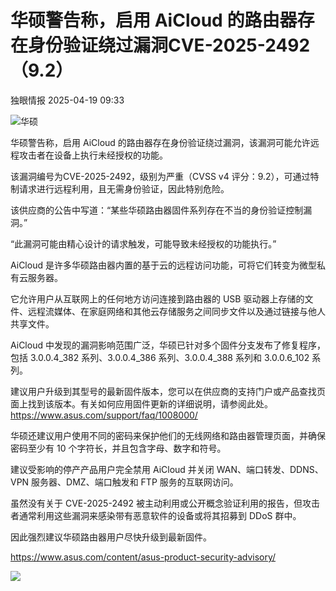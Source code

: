 #  华硕警告称，启用 AiCloud 的路由器存在身份验证绕过漏洞CVE-2025-2492（9.2）   
 独眼情报   2025-04-19 09:33  
  
![华硕](https://mmbiz.qpic.cn/sz_mmbiz_jpg/KgxDGkACWnStiaufXVBQ9da8aGiaVLDFNqV3JK1iauVHjR4BEVaZmeHaiaUoQe9ibcjoL9icKLviaXbrrC9iahyjzHBIbQ/640?wx_fmt=jpeg&from=appmsg "")  
  
华硕警告称，启用 AiCloud 的路由器存在身份验证绕过漏洞，该漏洞可能允许远程攻击者在设备上执行未经授权的功能。  
  
该漏洞编号为CVE-2025-2492，级别为严重（CVSS v4 评分：9.2），可通过特制请求进行远程利用，且无需身份验证，因此特别危险。  
  
该供应商的公告中写道：“某些华硕路由器固件系列存在不当的身份验证控制漏洞。”  
  
“此漏洞可能由精心设计的请求触发，可能导致未经授权的功能执行。”  
  
AiCloud 是许多华硕路由器内置的基于云的远程访问功能，可将它们转变为微型私有云服务器。  
  
它允许用户从互联网上的任何地方访问连接到路由器的 USB 驱动器上存储的文件、远程流媒体、在家庭网络和其他云存储服务之间同步文件以及通过链接与他人共享文件。  
  
AiCloud 中发现的漏洞影响范围广泛，华硕已针对多个固件分支发布了修复程序，包括 3.0.0.4_382 系列、3.0.0.4_386 系列、3.0.0.4_388 系列和 3.0.0.6_102 系列。  
  
建议用户升级到其型号的最新固件版本，您可以在供应商的支持门户或产品查找页面上找到该版本。有关如何应用固件更新的详细说明，请参阅此处。https://www.asus.com/support/faq/1008000/  
  
华硕还建议用户使用不同的密码来保护他们的无线网络和路由器管理页面，并确保密码至少有 10 个字符长，并且包含字母、数字和符号。  
  
建议受影响的停产产品用户完全禁用 AiCloud 并关闭 WAN、端口转发、DDNS、VPN 服务器、DMZ、端口触发和 FTP 服务的互联网访问。  
  
虽然没有关于 CVE-2025-2492 被主动利用或公开概念验证利用的报告，但攻击者通常利用这些漏洞来感染带有恶意软件的设备或将其招募到 DDoS 群中。  
  
因此强烈建议华硕路由器用户尽快升级到最新固件。  
  
https://www.asus.com/content/asus-product-security-advisory/  
  
![](https://mmbiz.qpic.cn/sz_mmbiz_png/KgxDGkACWnStiaufXVBQ9da8aGiaVLDFNqEINqPAq03H1H1n22lhQUb0KpSl03H4B0bWIcZC7tQbd4FhobiaiaN6OA/640?wx_fmt=png&from=appmsg "")  
  
  
